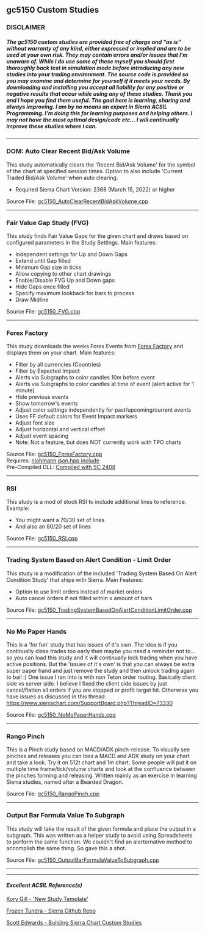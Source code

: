 ## gc5150 Custom Studies 
### DISCLAIMER 

##### The gc5150 custom studies are provided free of charge and “as is” without warranty of any kind, either expressed or implied and are to be used at your own risk. They may contain errors and/or issues that I'm unaware of. While I do use some of these myself you should first thoroughly back test in simulation mode before introducing any new studies into your trading environment. The source code is provided so you may examine and determine for yourself if it meets your needs. By downloading and installing you accept all liability for any positive or negative results that occur while using any of these studies. Thank you and I hope you find them useful. The goal here is learning, sharing and always improving. I am by no means an expert in Sierra ACSIL Programming. I'm doing this for learning purposes and helping others. I may not have the most optimal design/code etc... I will continually improve these studies where I can.
----------------------------

### DOM: Auto Clear Recent Bid/Ask Volume 

This study automatically clears the 'Recent Bid/Ask Volume' for the symbol of the chart at specified session times. Option to also include 'Current Traded Bid/Ask Volume' when auto clearing. 

- Required Sierra Chart Version: 2368 (March 15, 2022) or higher

Source File: [gc5150_AutoClearRecentBidAskVolume.cpp](./gc5150_AutoClearRecentBidAskVolume.cpp) 

----------------------------

### Fair Value Gap Study (FVG) 

This study finds Fair Value Gaps for the given chart and draws based on configured parameters in the Study Settings. Main features: 
- Independent settings for Up and Down Gaps
- Extend until Gap filled
- Minimum Gap size in ticks
- Allow copying to other chart drawings
- Enable/Disable FVG Up and Down gaps
- Hide Gaps once filled
- Specify maximum lookback for bars to process
- Draw Midline

Source File: [gc5150_FVG.cpp](./gc5150_FVG.cpp) 

----------------------------

### Forex Factory

This study downloads the weeks Forex Events from [Forex Factory](https://www.forexfactory.com) and displays them on your chart. Main features: 
- Filter by all currencies (Countries)
- Filter by Expected Impact
- Alerts via Subgraphs to color candles 10m before event
- Alerts via Subgraphs to color candles at time of event (alert active for 1 minute)
- Hide previous events
- Show tomorrow's events
- Adjust color settings independently for past/upcoming/current events
- Uses FF default colors for Event Impact markers
- Adjust font size
- Adjust horizontal and vertical offset
- Adjust event spacing
- Note: Not a feature, but does NOT currently work with TPO charts

Source File: [gc5150_ForexFactory.cpp](./gc5150_ForexFactory.cpp)  
Requires: [nlohmann json.hpp include](./nlohmann/json.hpp)  
Pre-Compiled DLL: [Compiled with SC 2408](./bin/gc5150_ForexFactory_64.dll)  

----------------------------

### RSI 
This study is a mod of stock RSI to include additional lines to reference. Example: 
- You might want a 70/30 set of lines
- And also an 80/20 set of lines

Source File: [gc5150_RSI.cpp](./gc5150_RSI.cpp) 

----------------------------

### Trading System Based on Alert Condition - Limit Order 
This study is a modification of the included 'Trading System Based On Alert Condition Study' that ships with Sierra. Main Features: 
- Option to use limit orders instead of market orders
- Auto cancel orders if not filled within x amount of bars

Source File: [gc5150_TradingSystemBasedOnAlertConditionLimitOrder.cpp](./gc5150_TradingSystemBasedOnAlertConditionLimitOrder.cpp) 

----------------------------

### No Mo Paper Hands
This is a 'for fun' study that has issues of it's own. The idea is if you continually close trades too early
then maybe you need a reminder not to... so you can load this study and it will continually lock trading when
you have active positions. But the 'issues of it's own' is that you can always be extra super paper hand and just
remove the study and then unlock trading again to bail :) One issue I ran into is with non Teton order routing.
Basically client side vs server side. I believe I fixed the client side issues by just cancel/flatten all orders
if you are stopped or profit target hit. Otherwise you have issues as discussed in this thread: https://www.sierrachart.com/SupportBoard.php?ThreadID=73330

Source File: [gc5150_NoMoPaperHands.cpp](./gc5150_NoMoPaperHands.cpp) 

----------------------------

### Rango Pinch
This is a Pinch study based on MACD/ADX pinch-release. To visually see pinches and releases you can toss
a MACD and ADX study on your chart and take a look. Try it on 512t chart and 1m chart. Some people will put
it on multiple time frame/tick/volume charts and look at the confluence between the pinches forming and releasing.
Written mainly as an exercise in learning Sierra studies, named after a Bearded Dragon.

Source File: [gc5150_RangoPinch.cpp](./gc5150_RangoPinch.cpp) 

----------------------------

### Output Bar Formula Value To Subgraph
This study will take the result of the given formula and place the output in a subgraph. This was written as a helper study to avoid
using Spreadsheets to perform the same function. We couldn't find an alerternative method to accomplish the same thing. So gave this a shot.

Source File: [gc5150_OutputBarFormulaValueToSubgraph.cpp](./gc5150_OutputBarFormulaValueToSubgraph.cpp) 

----------------------------

---------------------------------
#### *Excellent ACSIL Reference(s)* 
[Kory Gill - 'New Study Template'](https://github.com/korygill/technical-analysis)

[Frozen Tundra - Sierra Github Repo](https://github.com/FrozenTundraTrader/sierrachart)

[Scott Edwards - Building Sierra Chart Custom Studies](https://scottedwards.tech/post/building-sierra-chart-custom-studies)
